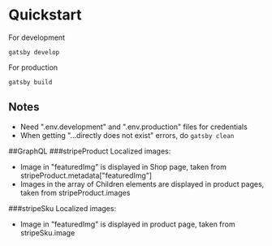 # Quickstart
For development
```shell
gatsby develop
```

For production
```shell
gatsby build
```

## Notes
* Need ".env.development" and ".env.production" files for credentials
* When getting "...directly does not exist" errors, do ```gatsby clean```

##GraphQL
###stripeProduct
Localized images:
* Image in "featuredImg" is displayed in Shop page, taken from stripeProduct.metadata["featuredImg"]
* Images in the array of Children elements are displayed in product pages, taken from stripeProduct.images

###stripeSku
Localized images:
* Image in "featuredImg" is displayed in product page, taken from stripeSku.image
